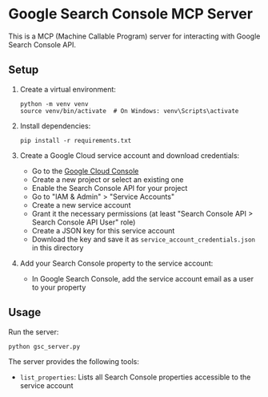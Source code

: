 # Google Search Console MCP Server

This is a MCP (Machine Callable Program) server for interacting with Google Search Console API.

## Setup

1. Create a virtual environment:
   ```
   python -m venv venv
   source venv/bin/activate  # On Windows: venv\Scripts\activate
   ```

2. Install dependencies:
   ```
   pip install -r requirements.txt
   ```

3. Create a Google Cloud service account and download credentials:
   - Go to the [Google Cloud Console](https://console.cloud.google.com/)
   - Create a new project or select an existing one
   - Enable the Search Console API for your project
   - Go to "IAM & Admin" > "Service Accounts"
   - Create a new service account
   - Grant it the necessary permissions (at least "Search Console API > Search Console API User" role)
   - Create a JSON key for this service account
   - Download the key and save it as `service_account_credentials.json` in this directory

4. Add your Search Console property to the service account:
   - In Google Search Console, add the service account email as a user to your property

## Usage

Run the server:
```
python gsc_server.py
```

The server provides the following tools:
- `list_properties`: Lists all Search Console properties accessible to the service account 